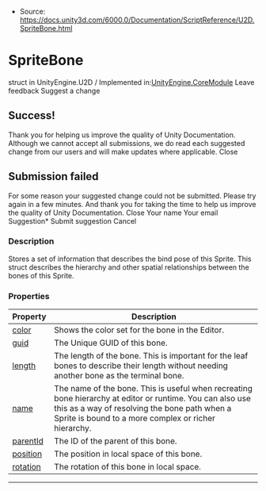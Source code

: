 * Source: https://docs.unity3d.com/6000.0/Documentation/ScriptReference/U2D.SpriteBone.html

# SpriteBone
struct in UnityEngine.U2D
/
Implemented in:[UnityEngine.CoreModule](https://docs.unity3d.com/6000.0/Documentation/ScriptReference/UnityEngine.CoreModule.html)
Leave feedback
Suggest a change
## Success!
Thank you for helping us improve the quality of Unity Documentation. Although we cannot accept all submissions, we do read each suggested change from our users and will make updates where applicable.
Close
## Submission failed
For some reason your suggested change could not be submitted. Please <a>try again</a> in a few minutes. And thank you for taking the time to help us improve the quality of Unity Documentation.
Close
Your name Your email Suggestion* Submit suggestion
Cancel
### Description
Stores a set of information that describes the bind pose of this Sprite.
This struct describes the hierarchy and other spatial relationships between the bones of this Sprite.
### Properties
Property | Description  
---|---  
[color](https://docs.unity3d.com/6000.0/Documentation/ScriptReference/U2D.SpriteBone-color.html) | Shows the color set for the bone in the Editor.  
[guid](https://docs.unity3d.com/6000.0/Documentation/ScriptReference/U2D.SpriteBone-guid.html) | The Unique GUID of this bone.  
[length](https://docs.unity3d.com/6000.0/Documentation/ScriptReference/U2D.SpriteBone-length.html) | The length of the bone. This is important for the leaf bones to describe their length without needing another bone as the terminal bone.  
[name](https://docs.unity3d.com/6000.0/Documentation/ScriptReference/U2D.SpriteBone-name.html) | The name of the bone. This is useful when recreating bone hierarchy at editor or runtime. You can also use this as a way of resolving the bone path when a Sprite is bound to a more complex or richer hierarchy.  
[parentId](https://docs.unity3d.com/6000.0/Documentation/ScriptReference/U2D.SpriteBone-parentId.html) | The ID of the parent of this bone.  
[position](https://docs.unity3d.com/6000.0/Documentation/ScriptReference/U2D.SpriteBone-position.html) | The position in local space of this bone.  
[rotation](https://docs.unity3d.com/6000.0/Documentation/ScriptReference/U2D.SpriteBone-rotation.html) | The rotation of this bone in local space.  
* * *
